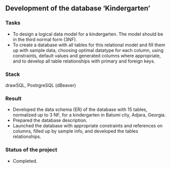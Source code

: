 ## Development of the database ‘Kindergarten’

### Tasks
- To design a logical data model for a kindergarten. The model should be in the third normal form (3NF).
- To create a database with all tables for this relational model and fill them up with sample data, choosing optimal datatype for each column, using constraints, default values and generated columns where appropriate, and to develop all table relationships with primary and foreign keys.
### Stack
drawSQL, PostrgreSQL (dBeaver)
### Result
- Developed the data schema (ER) of the database with 15 tables, normalized up to 3 NF, for a kindergarten in Batumi city, Adjara, Georgia.
- Prepared the database description.
- Launched the database with appropriate constraints and references on columns, filled up by sample info, and developed the tables relationships.
### Status of the project
+ Completed.
